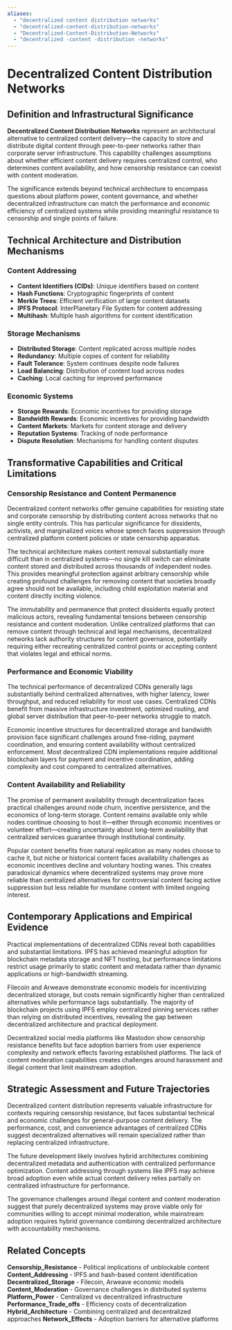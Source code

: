 ```yaml
---
aliases:
  - "decentralized content distribution networks"
  - "decentralized-content-distribution-networks"
  - "Decentralized-Content-Distribution-Networks"
  - "decentralized -content -distribution -networks"
---
```


# Decentralized Content Distribution Networks

## Definition and Infrastructural Significance

**Decentralized Content Distribution Networks** represent an architectural alternative to centralized content delivery—the capacity to store and distribute digital content through peer-to-peer networks rather than corporate server infrastructure. This capability challenges assumptions about whether efficient content delivery requires centralized control, who determines content availability, and how censorship resistance can coexist with content moderation.

The significance extends beyond technical architecture to encompass questions about platform power, content governance, and whether decentralized infrastructure can match the performance and economic efficiency of centralized systems while providing meaningful resistance to censorship and single points of failure.

## Technical Architecture and Distribution Mechanisms

### Content Addressing
- **Content Identifiers (CIDs)**: Unique identifiers based on content
- **Hash Functions**: Cryptographic fingerprints of content
- **Merkle Trees**: Efficient verification of large content datasets
- **IPFS Protocol**: InterPlanetary File System for content addressing
- **Multihash**: Multiple hash algorithms for content identification

### Storage Mechanisms
- **Distributed Storage**: Content replicated across multiple nodes
- **Redundancy**: Multiple copies of content for reliability
- **Fault Tolerance**: System continues despite node failures
- **Load Balancing**: Distribution of content load across nodes
- **Caching**: Local caching for improved performance

### Economic Systems
- **Storage Rewards**: Economic incentives for providing storage
- **Bandwidth Rewards**: Economic incentives for providing bandwidth
- **Content Markets**: Markets for content storage and delivery
- **Reputation Systems**: Tracking of node performance
- **Dispute Resolution**: Mechanisms for handling content disputes

## Transformative Capabilities and Critical Limitations

### Censorship Resistance and Content Permanence

Decentralized content networks offer genuine capabilities for resisting state and corporate censorship by distributing content across networks that no single entity controls. This has particular significance for dissidents, activists, and marginalized voices whose speech faces suppression through centralized platform content policies or state censorship apparatus.

The technical architecture makes content removal substantially more difficult than in centralized systems—no single kill switch can eliminate content stored and distributed across thousands of independent nodes. This provides meaningful protection against arbitrary censorship while creating profound challenges for removing content that societies broadly agree should not be available, including child exploitation material and content directly inciting violence.

The immutability and permanence that protect dissidents equally protect malicious actors, revealing fundamental tensions between censorship resistance and content moderation. Unlike centralized platforms that can remove content through technical and legal mechanisms, decentralized networks lack authority structures for content governance, potentially requiring either recreating centralized control points or accepting content that violates legal and ethical norms.

### Performance and Economic Viability

The technical performance of decentralized CDNs generally lags substantially behind centralized alternatives, with higher latency, lower throughput, and reduced reliability for most use cases. Centralized CDNs benefit from massive infrastructure investment, optimized routing, and global server distribution that peer-to-peer networks struggle to match.

Economic incentive structures for decentralized storage and bandwidth provision face significant challenges around free-riding, payment coordination, and ensuring content availability without centralized enforcement. Most decentralized CDN implementations require additional blockchain layers for payment and incentive coordination, adding complexity and cost compared to centralized alternatives.

### Content Availability and Reliability

The promise of permanent availability through decentralization faces practical challenges around node churn, incentive persistence, and the economics of long-term storage. Content remains available only while nodes continue choosing to host it—either through economic incentives or volunteer effort—creating uncertainty about long-term availability that centralized services guarantee through institutional continuity.

Popular content benefits from natural replication as many nodes choose to cache it, but niche or historical content faces availability challenges as economic incentives decline and voluntary hosting wanes. This creates paradoxical dynamics where decentralized systems may prove more reliable than centralized alternatives for controversial content facing active suppression but less reliable for mundane content with limited ongoing interest.

## Contemporary Applications and Empirical Evidence

Practical implementations of decentralized CDNs reveal both capabilities and substantial limitations. IPFS has achieved meaningful adoption for blockchain metadata storage and NFT hosting, but performance limitations restrict usage primarily to static content and metadata rather than dynamic applications or high-bandwidth streaming.

Filecoin and Arweave demonstrate economic models for incentivizing decentralized storage, but costs remain significantly higher than centralized alternatives while performance lags substantially. The majority of blockchain projects using IPFS employ centralized pinning services rather than relying on distributed incentives, revealing the gap between decentralized architecture and practical deployment.

Decentralized social media platforms like Mastodon show censorship resistance benefits but face adoption barriers from user experience complexity and network effects favoring established platforms. The lack of content moderation capabilities creates challenges around harassment and illegal content that limit mainstream adoption.

## Strategic Assessment and Future Trajectories

Decentralized content distribution represents valuable infrastructure for contexts requiring censorship resistance, but faces substantial technical and economic challenges for general-purpose content delivery. The performance, cost, and convenience advantages of centralized CDNs suggest decentralized alternatives will remain specialized rather than replacing centralized infrastructure.

The future development likely involves hybrid architectures combining decentralized metadata and authentication with centralized performance optimization. Content addressing through systems like IPFS may achieve broad adoption even while actual content delivery relies partially on centralized infrastructure for performance.

The governance challenges around illegal content and content moderation suggest that purely decentralized systems may prove viable only for communities willing to accept minimal moderation, while mainstream adoption requires hybrid governance combining decentralized architecture with accountability mechanisms.

## Related Concepts

**Censorship_Resistance** - Political implications of unblockable content
**Content_Addressing** - IPFS and hash-based content identification
**Decentralized_Storage** - Filecoin, Arweave economic models
**Content_Moderation** - Governance challenges in distributed systems
**Platform_Power** - Centralized vs decentralized infrastructure
**Performance_Trade_offs** - Efficiency costs of decentralization
**Hybrid_Architecture** - Combining centralized and decentralized approaches
**Network_Effects** - Adoption barriers for alternative platforms